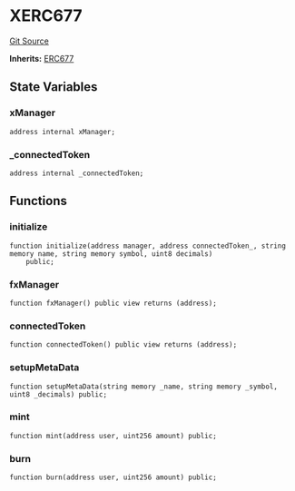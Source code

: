 # XERC677
[Git Source](https://github.com/Passageway-Protocol/passageway-contracts/blob/b1d863b56b7778896c93bea0b98299fccb2c787f/contracts/polygon/tokens/XERC677.sol)

**Inherits:**
[ERC677](/contracts/polygon/tokens/ERC677_Template.sol/contract.ERC677.md)


## State Variables
### xManager

```solidity
address internal xManager;
```


### _connectedToken

```solidity
address internal _connectedToken;
```


## Functions
### initialize


```solidity
function initialize(address manager, address connectedToken_, string memory name, string memory symbol, uint8 decimals)
    public;
```

### fxManager


```solidity
function fxManager() public view returns (address);
```

### connectedToken


```solidity
function connectedToken() public view returns (address);
```

### setupMetaData


```solidity
function setupMetaData(string memory _name, string memory _symbol, uint8 _decimals) public;
```

### mint


```solidity
function mint(address user, uint256 amount) public;
```

### burn


```solidity
function burn(address user, uint256 amount) public;
```

